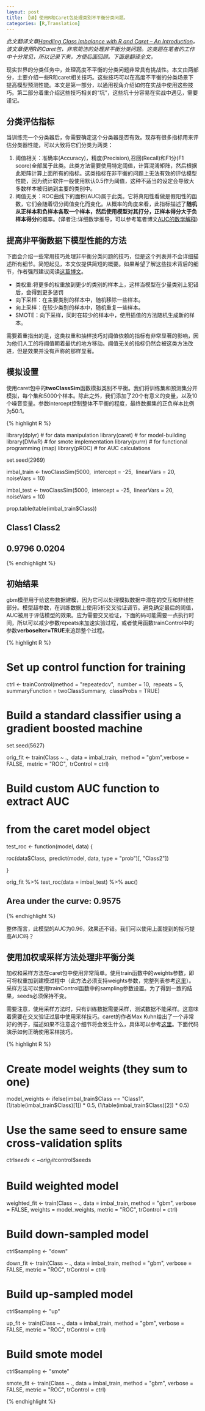 ```yaml
---
layout: post
title: 【译】使用R和Caret包处理类别不平衡分类问题。
categories: [R,Translation]
---
```




*此文翻译文章[Handling Class Imbalance with R and Caret – An Introduction](https://www.r-bloggers.com/handling-class-imbalance-with-r-and-caret-an-introduction/)。该文章使用R的Caret包，非常简洁的处理非平衡分类问题。这类题在笔者的工作中十分常见，所以记录下来，方便后面回顾。下面是翻译全文。*



现实世界的分类任务中，处理高度不平衡的分类问题非常具有挑战性。本文由两部分，主要介绍一些R和caret相关技巧。这些技巧可以在高度不平衡的分类场景下提高模型预测性能。本文是第一部分，以通用视角介绍如何在实战中使用这些技巧。第二部分着重介绍这些技巧相关的“坑”，这些坑十分容易在实战中遇见，需要谨记。



## 分类评估指标

当训练完一个分类器后，你需要确定这个分类器是否有效。现存有很多指标用来评估分类器性能，可以大致将它们分类为两类：

1. 阈值相关：准确率(Accuracy)，精度(Precision),召回(Recall)和F1分(F1 score)全部属于此类。此类方法需要使用特定阈值，计算混淆矩阵，然后根据此矩阵计算上面所有的指标。这类指标在非平衡的问题上无法有效的评估模型性能，因为统计软件一般使用默认0.5作为阈值，这种不适当的设定会导致大多数样本被归纳到主要的类别中。
2. 阈值无关：ROC曲线下的面积(AUC)属于此类。它将真阳性看做是假阳性的函数，它们会随着切分阈值变化而变化。从概率的角度来看，此指标描述了**随机从正样本和负样本各取一个样本，然后使用模型对其打分，正样本得分大于负样本得分**的概率。(译者注:详细数学推导，可以参考笔者博文[AUC的数学解释](http://bourneli.github.io/ml/2018/09/24/roc-review.html))



## 提高非平衡数据下模型性能的方法

下面会介绍一些常用技巧处理非平衡分类问题的技巧，但是这个列表并不会详细描述所有细节。简短起见，本文仅提供简短的概要。如果希望了解这些技术背后的细节，作者强烈建议阅读[这篇博文](https://www.svds.com/learning-imbalanced-classes/)。

* 类权重:将更多的权重放到更少的类别的样本上，这样当模型在少量类别上犯错后，会得到更多惩罚
* 向下采样：在主要类别的样本中，随机移除一些样本。
* 向上采样：在较少类别的样本中，随机重复一些样本。
* SMOTE：向下采样，同时在较少的样本中，使用插值的方法随机生成新的样本。

需要着重指出的是，这类权重和抽样技巧对阈值依赖的指标有非常显著的影响，因为他们人工的将阈值朝着最优的地方移动。阈值无关的指标仍然会被这类方法改进，但是效果并没有声称的那样显著。



## 模拟设置

使用caret包中的**twoClassSim**函数模拟类别不平衡。我们将训练集和预测集分开模拟，每个集和5000个样本。除此之外，我们添加了20个有意义的变量，以及10个噪音变量。参数intercept控制整体不平衡的程度，最终数据集的正负样本比例为50:1。

{% highlight R %}

library(dplyr) # for data manipulation
library(caret) # for model-building
library(DMwR) # for smote implementation
library(purrr) # for functional programming (map)
library(pROC) # for AUC calculations

set.seed(2969)

imbal_train <- twoClassSim(5000,
​                           intercept = -25,
​                           linearVars = 20,
​                           noiseVars = 10)

imbal_test  <- twoClassSim(5000,
​                           intercept = -25,
​                           linearVars = 20,
​                           noiseVars = 10)

prop.table(table(imbal_train$Class))

## 
## Class1 Class2 
## 0.9796 0.0204

{% endhighlight %}



## 初始结果

gbm模型用于给这些数据建模，因为它可以处理模拟数据中潜在的交互和非线性部分。模型超参数，在训练数据上使用5折交叉验证调节。避免确定最后的阈值，AUC被用于评估模型的效果。应为需要交叉验证，下面的码可能需要一点执行时间，所以可以减少参数repeats来加速实验过程，或者使用函数trainControl中的参数**verboseIter=TRUE**来追踪整个过程。



{% highlight R %}


# Set up control function for training

ctrl <- trainControl(method = "repeatedcv",
​                     number = 10,
​                     repeats = 5,
​                     summaryFunction = twoClassSummary,
​                     classProbs = TRUE)

# Build a standard classifier using a gradient boosted machine

set.seed(5627)

orig_fit <- train(Class ~ .,
​                  data = imbal_train,
​                  method = "gbm",
​                  verbose = FALSE,
​                  metric = "ROC",
​                  trControl = ctrl)

# Build custom AUC function to extract AUC
# from the caret model object

test_roc <- function(model, data) {

  roc(data$Class,
​      predict(model, data, type = "prob")[, "Class2"])

}

orig_fit %>%
  test_roc(data = imbal_test) %>%
  auc()
## Area under the curve: 0.9575

{% endhighlight %}

整体而言，此模型的AUC为0.96，效果还不错。我们可以使用上面提到的技巧提高AUC吗？



## 使用加权或采样方法处理非平衡分类

加权和采样方法在caret包中使用非常简单。使用train函数中的weights参数，即可将权重加到建模过程中（此方法必须支持weights参数，完整列表参考[这里](https://redirect.viglink.com/?format=go&jsonp=vglnk_154149705618827&key=949efb41171ac6ec1bf7f206d57e90b8&libId=jo5glaug01021u9s000DAvjb6gjc04wa7&loc=https%3A%2F%2Fwww.r-bloggers.com%2Fhandling-class-imbalance-with-r-and-caret-an-introduction%2F&v=1&out=https%3A%2F%2Ftopepo.github.io%2Fcaret%2Ftrain-models-by-tag.html%23Accepts_Case_Weights&title=Handling%20Class%20Imbalance%20with%20R%20and%20Caret%20%E2%80%93%20An%20Introduction%20%7C%20R-bloggers&txt=here)）。采样方法可以使用trainControl函数中的sampling参数设置。为了得到一致的结果，seeds必须保持不变。

需要注意，使用采样方法时，只有训练数据需要采样，测试数据不能采样。这意味着需要在交叉验证过层中使用采样技巧。caret的作者Max Kuhn给出了一个非常好的例子，描述如果不注意这个细节将会发生什么，具体可以参考[这里](https://redirect.viglink.com/?format=go&jsonp=vglnk_154149749080530&key=949efb41171ac6ec1bf7f206d57e90b8&libId=jo5glaug01021u9s000DAvjb6gjc04wa7&loc=https%3A%2F%2Fwww.r-bloggers.com%2Fhandling-class-imbalance-with-r-and-caret-an-introduction%2F&v=1&out=https%3A%2F%2Ftopepo.github.io%2Fcaret%2Fsubsampling-for-class-imbalances.html&title=Handling%20Class%20Imbalance%20with%20R%20and%20Caret%20%E2%80%93%20An%20Introduction%20%7C%20R-bloggers&txt=this%20caret%20documentation)。下面代码演示如何正确使用采样技巧。



{% highlight R %}

# Create model weights (they sum to one)

model_weights <- ifelse(imbal_train$Class == "Class1",
                        (1/table(imbal_train$Class)[1]) * 0.5,
                        (1/table(imbal_train$Class)[2]) * 0.5)

# Use the same seed to ensure same cross-validation splits

ctrl$seeds <- orig_fit$control$seeds

# Build weighted model

weighted_fit <- train(Class ~ .,
                      data = imbal_train,
                      method = "gbm",
                      verbose = FALSE,
                      weights = model_weights,
                      metric = "ROC",
                      trControl = ctrl)

# Build down-sampled model

ctrl$sampling <- "down"

down_fit <- train(Class ~ .,
                  data = imbal_train,
                  method = "gbm",
                  verbose = FALSE,
                  metric = "ROC",
                  trControl = ctrl)

# Build up-sampled model

ctrl$sampling <- "up"

up_fit <- train(Class ~ .,
                data = imbal_train,
                method = "gbm",
                verbose = FALSE,
                metric = "ROC",
                trControl = ctrl)

# Build smote model

ctrl$sampling <- "smote"

smote_fit <- train(Class ~ .,
                   data = imbal_train,
                   method = "gbm",
                   verbose = FALSE,
                   metric = "ROC",
                   trControl = ctrl)

{% endhighlight %}







